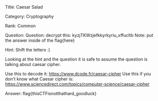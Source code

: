 Title: Caesar Salad

Category: Cryptography

Rank: Common

Question: Question: decrypt this: kyzjTKWzjefkkyrkyriu_xffucltb Note: put the answer inside of the flag{here}

Hint: Shift the letters :)

Looking at the hint and the question it is safe to assume the question is talking about caesar cipher.

Use this to decode it: https://www.dcode.fr/caesar-cipher
Use this if you don't know what Caesar cipher is: https://www.sciencedirect.com/topics/computer-science/caesar-cipher


Answer: flag{thisCTFisnotthathard_goodluck}


